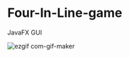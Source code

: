 # Four-In-Line-game
JavaFX GUI


![ezgif com-gif-maker](https://user-images.githubusercontent.com/108948948/204320390-5f52a6fd-bd05-4625-a405-c925b131401d.gif)
